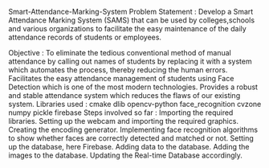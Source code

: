 Smart-Attendance-Marking-System
Problem Statement :
Develop a Smart Attendance Marking System (SAMS) that can be used by colleges,schools and various organizations to facilitate the easy maintenance of the daily attendance records of students or employees.

Objective :
To eliminate the tedious conventional method of manual attendance by calling out names of students by replacing it with a system which automates the process, thereby reducing the human errors.
Facilitates the easy attendance management of students using Face Detection which is one of the most modern technologies.
Provides a robust and stable attendance system which reduces the flaws of our existing system.
Libraries used :
cmake
dlib
opencv-python
face_recognition
cvzone
numpy
pickle
firebase
Steps involved so far :
Importing the required libraries.
Setting up the webcam and importing the required graphics.
Creating the encoding generator.
Implementing face recognition algorithms to show whether faces are correctly detected and matched or not.
Setting up the database, here Firebase.
Adding data to the database.
Adding the images to the database.
Updating the Real-time Database accordingly.
